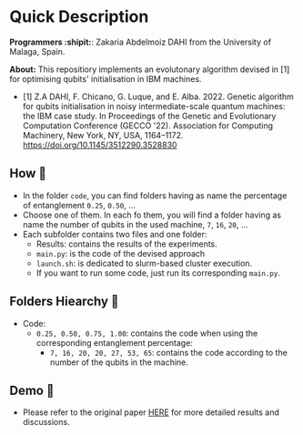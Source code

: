 # Quick Description

**Programmers :shipit:**: Zakaria Abdelmoiz DAHI from the University of Malaga, Spain. 

**About:** This repositiory implements an evolutonary algorithm devised in [1] for optimising qubits' initialisation in IBM machines.

- [1] Z.A DAHI, F. Chicano, G. Luque, and E. Alba. 2022. Genetic algorithm for qubits initialisation in noisy intermediate-scale quantum machines: the IBM case study. In Proceedings of the Genetic and Evolutionary Computation Conference (GECCO '22). Association for Computing Machinery, New York, NY, USA, 1164–1172. https://doi.org/10.1145/3512290.3528830

## **How :green_book:** 

- In the folder `code`, you can find folders having as name the percentage of entanglement `0.25`, `0.50`, ...
- Choose one of them. In each fo them, you will find a folder having as name the number of qubits in the used machine, `7`, `16`, `20`, ...
- Each subfolder contains two files and one folder:
    - Results: contains the results of the experiments.
    - `main.py`: is the code of the devised approach
    - `launch.sh`: is dedicated to slurm-based cluster execution.
    - If you want to run some code, just run its corresponding `main.py`.


## **Folders Hiearchy :open_file_folder:**
    
- Code:
    - `0.25, 0.50, 0.75, 1.00`: contains the code when using the corresponding entanglement percentage:
        - `7, 16, 20, 20, 27, 53, 65`: contains the code according to the number of the qubits in the machine.
        
## **Demo :movie_camera:**
    
- Please refer to the original paper [HERE](https://dl.acm.org/doi/abs/10.1145/3512290.3528830) for more detailed results and discussions.
